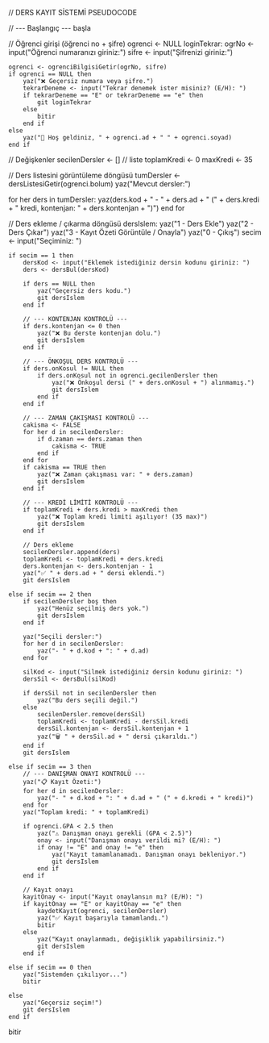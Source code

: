 // DERS KAYIT SİSTEMİ PSEUDOCODE

// --- Başlangıç ---
başla

// Öğrenci girişi (öğrenci no + şifre)
ogrenci <- NULL
loginTekrar:
    ogrNo <- input("Öğrenci numaranızı giriniz:")
    sifre <- input("Şifrenizi giriniz:")

    ogrenci <- ogrenciBilgisiGetir(ogrNo, sifre)
    if ogrenci == NULL then
        yaz("❌ Geçersiz numara veya şifre.")
        tekrarDeneme <- input("Tekrar denemek ister misiniz? (E/H): ")
        if tekrarDeneme == "E" or tekrarDeneme == "e" then
            git loginTekrar
        else
            bitir
        end if
    else
        yaz("👋 Hoş geldiniz, " + ogrenci.ad + " " + ogrenci.soyad)
    end if

// Değişkenler
secilenDersler <- []       // liste
toplamKredi <- 0
maxKredi <- 35

// Ders listesini görüntüleme döngüsü
tumDersler <- dersListesiGetir(ogrenci.bolum)
yaz("Mevcut dersler:")

for her ders in tumDersler:
    yaz(ders.kod + " - " + ders.ad + " (" + ders.kredi + " kredi, kontenjan: " + ders.kontenjan + ")")
end for

// Ders ekleme / çıkarma döngüsü
dersIslem:
    yaz("1 - Ders Ekle")
    yaz("2 - Ders Çıkar")
    yaz("3 - Kayıt Özeti Görüntüle / Onayla")
    yaz("0 - Çıkış")
    secim <- input("Seçiminiz: ")

    if secim == 1 then
        dersKod <- input("Eklemek istediğiniz dersin kodunu giriniz: ")
        ders <- dersBul(dersKod)

        if ders == NULL then
            yaz("Geçersiz ders kodu.")
            git dersIslem
        end if

        // --- KONTENJAN KONTROLÜ ---
        if ders.kontenjan <= 0 then
            yaz("❌ Bu derste kontenjan dolu.")
            git dersIslem
        end if

        // --- ÖNKOŞUL DERS KONTROLÜ ---
        if ders.onKosul != NULL then
            if ders.onKosul not in ogrenci.gecilenDersler then
                yaz("❌ Önkoşul dersi (" + ders.onKosul + ") alınmamış.")
                git dersIslem
            end if
        end if

        // --- ZAMAN ÇAKIŞMASI KONTROLÜ ---
        cakisma <- FALSE
        for her d in secilenDersler:
            if d.zaman == ders.zaman then
                cakisma <- TRUE
            end if
        end for
        if cakisma == TRUE then
            yaz("❌ Zaman çakışması var: " + ders.zaman)
            git dersIslem
        end if

        // --- KREDİ LİMİTİ KONTROLÜ ---
        if toplamKredi + ders.kredi > maxKredi then
            yaz("❌ Toplam kredi limiti aşılıyor! (35 max)")
            git dersIslem
        end if

        // Ders ekleme
        secilenDersler.append(ders)
        toplamKredi <- toplamKredi + ders.kredi
        ders.kontenjan <- ders.kontenjan - 1
        yaz("✅ " + ders.ad + " dersi eklendi.")
        git dersIslem

    else if secim == 2 then
        if secilenDersler boş then
            yaz("Henüz seçilmiş ders yok.")
            git dersIslem
        end if

        yaz("Seçili dersler:")
        for her d in secilenDersler:
            yaz("- " + d.kod + ": " + d.ad)
        end for

        silKod <- input("Silmek istediğiniz dersin kodunu giriniz: ")
        dersSil <- dersBul(silKod)

        if dersSil not in secilenDersler then
            yaz("Bu ders seçili değil.")
        else
            secilenDersler.remove(dersSil)
            toplamKredi <- toplamKredi - dersSil.kredi
            dersSil.kontenjan <- dersSil.kontenjan + 1
            yaz("🗑️ " + dersSil.ad + " dersi çıkarıldı.")
        end if
        git dersIslem

    else if secim == 3 then
        // --- DANIŞMAN ONAYI KONTROLÜ ---
        yaz("📋 Kayıt Özeti:")
        for her d in secilenDersler:
            yaz("- " + d.kod + ": " + d.ad + " (" + d.kredi + " kredi)")
        end for
        yaz("Toplam kredi: " + toplamKredi)

        if ogrenci.GPA < 2.5 then
            yaz("⚠️ Danışman onayı gerekli (GPA < 2.5)")
            onay <- input("Danışman onayı verildi mi? (E/H): ")
            if onay != "E" and onay != "e" then
                yaz("Kayıt tamamlanamadı. Danışman onayı bekleniyor.")
                git dersIslem
            end if
        end if

        // Kayıt onayı
        kayitOnay <- input("Kayıt onaylansın mı? (E/H): ")
        if kayitOnay == "E" or kayitOnay == "e" then
            kaydetKayıt(ogrenci, secilenDersler)
            yaz("✅ Kayıt başarıyla tamamlandı.")
            bitir
        else
            yaz("Kayıt onaylanmadı, değişiklik yapabilirsiniz.")
            git dersIslem
        end if

    else if secim == 0 then
        yaz("Sistemden çıkılıyor...")
        bitir

    else
        yaz("Geçersiz seçim!")
        git dersIslem
    end if

bitir
